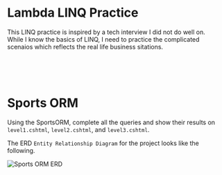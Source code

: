 # Lambda LINQ Practice

This LINQ practice is inspired by a tech interview I did not do well on.  
While I know the basics of LINQ, I need to practice the complicated scenaios which reflects the real life business sitations.  

&nbsp;  
&nbsp;  
&nbsp;  

# Sports ORM

Using the SportsORM, complete all the queries and show their results on ```level1.cshtml```, ```level2.cshtml```, and ```level3.cshtml```.

The ERD ```Entity Relationship Diagram``` for the project looks like the following.

<img src="https://raw.githubusercontent.com/wgoode3/SportsORM/master/SportsERD.png" alt="Sports ORM ERD" />
